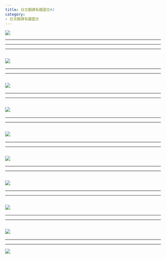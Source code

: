 ```yaml
---
title: 日文翻譯有趣圖文#1
category:
- 日文翻譯有趣圖文
---
```



![](/images/funny1/1.jpg)
<!-- more -->
---
---
---
![](/images/funny1/2.jpg)
---
---
---
![](/images/funny1/3.jpg)
---
---
---
![](/images/funny1/4.jpg)
---
---
---
![](/images/funny1/5.jpg)
---
---
---
![](/images/funny1/6.jpg)
---
---
---
![](/images/funny1/7.jpg)
---
---
---
![](/images/funny1/8.jpg)
---
---
---
![](/images/funny1/9.jpg)
---
---
---
![](/images/funny1/10.jpg)
